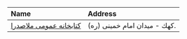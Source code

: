 | Name                                                                                   | Address                      |
|:---------------------------------------------------------------------------------------|:-----------------------------|
| [كتابخانه عمومی ملاصدرا](https://lib.ir/fa/library/385/كتابخانه-عمومی-ملاصدرا/search/) | كهك - ميدان امام خمينى (ره). |